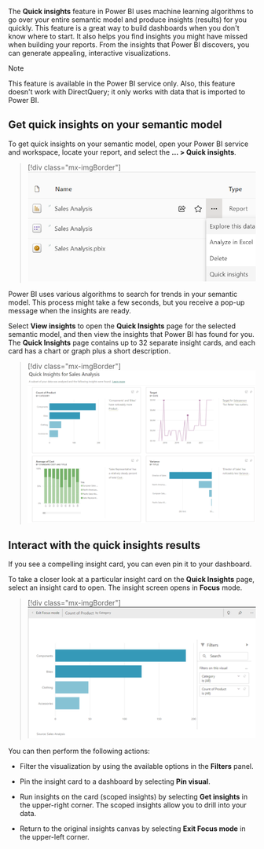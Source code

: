 The **Quick insights** feature in Power BI uses machine learning algorithms to go over your entire semantic model and produce insights (results) for you quickly. This feature is a great way to build dashboards when you don't know where to start. It also helps you find insights you might have missed when building your reports. From the insights that Power BI discovers, you can generate appealing, interactive visualizations.

> [!NOTE]
> This feature is available in the Power BI service only. Also, this feature doesn't work with DirectQuery; it only works with data that is imported to Power BI.

## Get quick insights on your semantic model

To get quick insights on your semantic model, open your Power BI service and workspace, locate your report, and select the **... > Quick insights**.

> [!div class="mx-imgBorder"]
> [![Screenshot of the ellipsis with the Quick insights option.](../media/9-get-quick-insights-ssm.png)](../media/9-get-quick-insights-ssm.png#lightbox)

Power BI uses various algorithms to search for trends in your semantic model. This process might take a few seconds, but you receive a pop-up message when the insights are ready.

Select **View insights** to open the **Quick Insights** page for the selected semantic model, and then view the insights that Power BI has found for you. The **Quick Insights** page contains up to 32 separate insight cards, and each card has a chart or graph plus a short description.

> [!div class="mx-imgBorder"]
> [![Screenshot of some of the Quick Insights cards generated.](../media/9-insights-card-ss.png)](../media/9-insights-card-ss.png#lightbox)

## Interact with the quick insights results

If you see a compelling insight card, you can even pin it to your dashboard.

To take a closer look at a particular insight card on the **Quick Insights** page, select an insight card to open. The insight screen opens in **Focus** mode.

> [!div class="mx-imgBorder"]
> [![Screenshot of the Quick Insights focus mode.](../media/9-insights-focus-mode-ss.png)](../media/9-insights-focus-mode-ss.png#lightbox)

You can then perform the following actions:

- Filter the visualization by using the available options in the **Filters** panel.

- Pin the insight card to a dashboard by selecting **Pin visual**.

- Run insights on the card (scoped insights) by selecting **Get insights** in the upper-right corner. The scoped insights allow you to drill into your data.

- Return to the original insights canvas by selecting **Exit Focus mode** in the upper-left corner.
